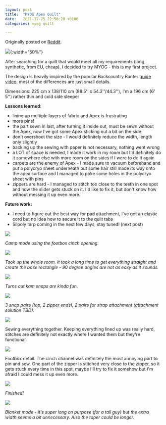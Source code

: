 ```yaml
---
layout: post
title:  "MYOG Apex Quilt"
date:   2021-12-25 22:50:28 +0100
categories: myog quilt

---
```


Originally posted on [Reddit](https://www.reddit.com/r/myog/comments/obt996/yet_another_apex_quilt/).

![](/assets/img/quilt/PXL_20210701_180417951~2.jpg){:width="50%"}

After searching for a quilt that would meet all my requirements (long, synthetic, from EU, cheap), I decided to try MYOG - this is my first project.

The design is heavily inspired by the popular Backcountry Banter [guide video](https://www.youtube.com/watch?v=be4ciUndiBg), most of the differences are just small details.

Dimensions: 225 cm x 138/110 cm (88.5'' x 54.3''/44.3''), I'm a 196 cm (6' 5'') rather thin and cold side sleeper

**Lessons learned:**

- lining up multiple layers of fabric and Apex is frustrating
- more pins!
- the part sewn in last, after turning it inside out, must be sewn without the Apex, now I've got some Apex sticking out a bit on the side
- don't overshoot the size - I would definitely reduce the width, length only slightly
- backing up the sewing with paper is not necessary, nothing went wrong
- a LOT of space is needed, I made it work in my room but I'd definitely do it somewhere else with more room on the sides if I were to do it again
- carpets are the enemy of Apex - I made sure to vacuum beforehand and put a polycryo sheet underneath but some hair still made its way onto the apex surface and I managed to poke some holes in the polycryo sheet with pins
- zippers are hard - I managed to stitch too close to the teeth in one spot and now the slider gets stuck on it. I'd like to fix it, but don't know how without messing it up even more.

**Future work:**

- I need to figure out the best way for pad attachment, I've got an elastic cord but no idea how to secure it to the quilt tabs
- Silpoly tarp coming in the next few days, stay tuned! (next post)

![](/assets/img/quilt/IMG_7224.JPG)

*Camp mode using the footbox cinch opening.*

![](/assets/img/quilt/PXL_20210630_151628403.jpg)

*Took up the whole room. It took a long time to get everything straight and create the base rectangle - 90 degree angles are not as easy as it sounds.*

![](/assets/img/quilt/PXL_20210630_182924499.jpg)

*Turns out kam snaps are kinda fun*.

![](/assets/img/quilt/PXL_20210630_184244820.jpg)

*3 snap pairs (top, 2 zipper ends), 2 pairs for strap attachment (attachment solution TBD)*.

![](/assets/img/quilt/PXL_20210701_101031096.jpg)

Sewing everything together. Keeping everything lined up was really hard, stitches are definitely not exactly where I wanted them but they're functional.

![](/assets/img/quilt/PXL_20210701_172436795.jpg)

Footbox detail. The cinch channel was definitely the most annoying part to pin and sew. One part of the zipper is stitched very close to the zipper, so it gets stuck every time in this spot, maybe I'll try to fix it somehow but I'm afraid I could mess it up even more.

![](/assets/img/quilt/PXL_20210701_172201066.jpg)

*Finished!*

![](/assets/img/quilt/PXL_20210701_172720112.jpg)

*Blanket mode - it's super long on purpose (for a tall guy) but the extra width seems a bit unnecessary. Also the taper could be longer.*
